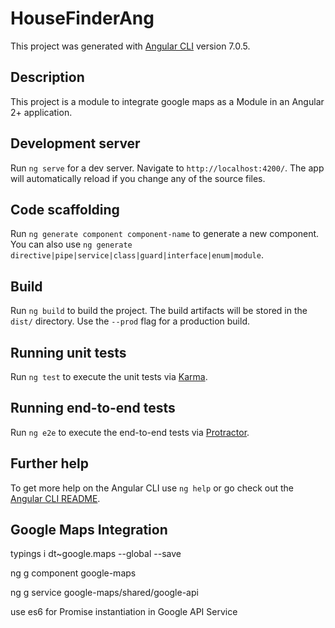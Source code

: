 # HouseFinderAng

This project was generated with [Angular CLI](https://github.com/angular/angular-cli) version 7.0.5.

## Description

This project is a module to integrate google maps as a Module in an Angular 2+ application.

## Development server

Run `ng serve` for a dev server. Navigate to `http://localhost:4200/`. The app will automatically reload if you change any of the source files.

## Code scaffolding

Run `ng generate component component-name` to generate a new component. You can also use `ng generate directive|pipe|service|class|guard|interface|enum|module`.

## Build

Run `ng build` to build the project. The build artifacts will be stored in the `dist/` directory. Use the `--prod` flag for a production build.

## Running unit tests

Run `ng test` to execute the unit tests via [Karma](https://karma-runner.github.io).

## Running end-to-end tests

Run `ng e2e` to execute the end-to-end tests via [Protractor](http://www.protractortest.org/).

## Further help

To get more help on the Angular CLI use `ng help` or go check out the [Angular CLI README](https://github.com/angular/angular-cli/blob/master/README.md).

## Google Maps Integration
typings i dt~google.maps --global --save

ng g component google-maps

ng g service google-maps/shared/google-api

use es6 for Promise instantiation in Google API Service
